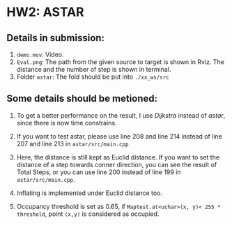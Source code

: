 # HW2: ASTAR

## Details in submission:

1.   `demo.mov`: Video.
2.   `Eval.png`: The path from the given source to target is shown in Rviz. The distance and the number of step is shown in terminal.
3.   Folder `astar`: The fold should be put into `./xx_ws/src`

## Some details should be metioned:

1.   To get a better performance on the result, I use *Dijkstra* instead of *astar*, since there is now time constrains.

2.   If you want to test astar, please use line 208 and line 214 instead of line 207 and line 213 in `astar/src/main.cpp`

3.   Here, the distance is still kept as Euclid distance. If you want to set the distance of a step towards conner direction, you can see the result of Total Steps, or you can use line 200 instead of line 199 in `astar/src/main.cpp`.

4.   Inflating is implemented under Euclid distance too. 

5.   Occupancy threshold is set as $0.65$,  if `Maptest.at<uchar>(x, y)< 255 * threshold`, point `(x,y)` is considered as occupied.

     

